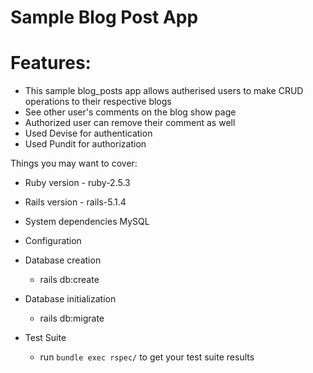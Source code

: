 # Sample Blog Post App

# Features:

* This sample blog_posts app allows autherised users to make CRUD operations to their
  respective blogs
* See other user's comments on the blog show page
* Authorized user can remove their comment as well
* Used Devise for authentication
* Used Pundit for authorization

Things you may want to cover:

* Ruby version - ruby-2.5.3
* Rails version - rails-5.1.4

* System dependencies
  MySQL

* Configuration

* Database creation
  * rails db:create

* Database initialization
  * rails db:migrate

* Test Suite
  * run `bundle exec rspec/` to get your test suite results
